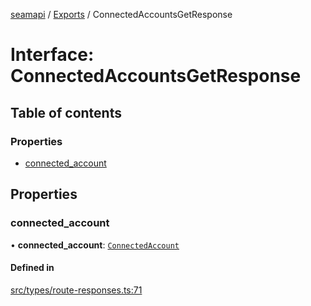 [seamapi](../README.md) / [Exports](../modules.md) / ConnectedAccountsGetResponse

# Interface: ConnectedAccountsGetResponse

## Table of contents

### Properties

- [connected\_account](ConnectedAccountsGetResponse.md#connected_account)

## Properties

### connected\_account

• **connected\_account**: [`ConnectedAccount`](ConnectedAccount.md)

#### Defined in

[src/types/route-responses.ts:71](https://github.com/seamapi/seamapi-javascript/blob/main/src/types/route-responses.ts#L71)
